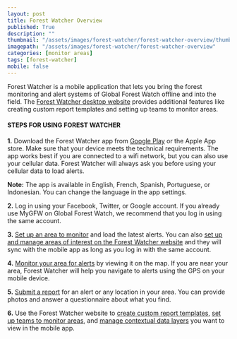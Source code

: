 ```yaml
---
layout: post
title: Forest Watcher Overview
published: True
description: ""
thumbnail: "/assets/images/forest-watcher/forest-watcher-overview/thumbnail.png"
imagepath: "/assets/images/forest-watcher/forest-watcher-overview"
categories: [monitor areas]
tags: [forest-watcher]
mobile: false
---
```



<div id="desktopContent" class="content">

  <p>Forest Watcher is a mobile application that lets you bring the forest monitoring and alert systems of Global Forest Watch offline and into the field. The <a href="http://fw.globalforestwatch.org" target="_blank">Forest Watcher desktop website</a> provides additional features like creating custom report templates and setting up teams to monitor areas.</p>
  <h4>STEPS FOR USING FOREST WATCHER</h4>
  <p><strong>1.</strong> Download the Forest Watcher app from <a href="https://play.google.com/store/apps/details?id=com.forestwatcher" target="_blank">Google Play</a> or the Apple App store. Make sure that your device meets the technical requirements. The app works best if you are connected to a wifi network, but you can also use your cellular data. Forest Watcher will always ask you before using your cellular data to load alerts.</p>
  <p><strong>Note:</strong> The app is available in English, French, Spanish, Portuguese, or Indonesian. You can change the language in the app settings.</p>
  <p><strong>2.</strong> Log in using your Facebook, Twitter, or Google account. If you already use MyGFW on Global Forest Watch, we recommend that you log in using the same account.</p>
  <p><strong>3.</strong> <a href="http://www.globalforestwatch.org/howto/monitor-areas/set-up-an-area-of-interest.html" target="_blank">Set up an area to monitor</a> and load the latest alerts. You can also <a href="http://www.globalforestwatch.org/howto/monitor-areas/manage-areas-of-interest.html" target="_blank">set up and manage areas of interest on the Forest Watcher website</a> and they will sync with the mobile app as long as you log in with the same account.</p>
  <p><strong>4.</strong> <a href="http://www.globalforestwatch.org/howto/monitor-areas/monitor-alerts-and-navigate-to-an-area.html" target="_blank">Monitor your area for alerts</a> by viewing it on the map. If you are near your area, Forest Watcher will help you navigate to alerts using the GPS on your mobile device.</p>
  <p><strong>5.</strong> <a href="http://www.globalforestwatch.org/howto/monitor-areas/submit-a-report.html" target="_blank">Submit a report</a> for an alert or any location in your area. You can provide photos and answer a questionnaire about what you find.</p>
  <p><strong>6.</strong> Use the Forest Watcher website to <a href="http://www.globalforestwatch.org/howto/monitor-areas/create-custom-report-templates.html" target="_blank">create custom report templates</a>, <a href="http://www.globalforestwatch.org/howto/monitor-areas/set-up-a-team.html" target="_blank">set up teams to monitor areas</a>, and <a href="http://www.globalforestwatch.org/howto/monitor-areas/manage-and-upload-data-layers.html" target="_blank">manage contextual data layers</a> you want to view in the mobile app.</p>
</div>



<div id="mobileContent" class="content">
</div>
